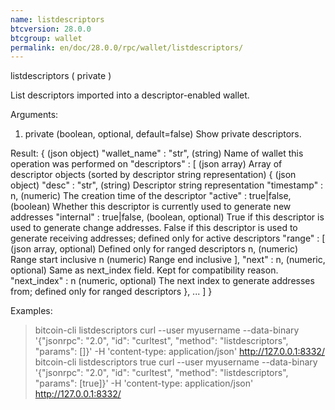 ```yaml
---
name: listdescriptors
btcversion: 28.0.0
btcgroup: wallet
permalink: en/doc/28.0.0/rpc/wallet/listdescriptors/
---
```


listdescriptors ( private )

List descriptors imported into a descriptor-enabled wallet.

Arguments:
1. private    (boolean, optional, default=false) Show private descriptors.

Result:
{                                 (json object)
  "wallet_name" : "str",          (string) Name of wallet this operation was performed on
  "descriptors" : [               (json array) Array of descriptor objects (sorted by descriptor string representation)
    {                             (json object)
      "desc" : "str",             (string) Descriptor string representation
      "timestamp" : n,            (numeric) The creation time of the descriptor
      "active" : true|false,      (boolean) Whether this descriptor is currently used to generate new addresses
      "internal" : true|false,    (boolean, optional) True if this descriptor is used to generate change addresses. False if this descriptor is used to generate receiving addresses; defined only for active descriptors
      "range" : [                 (json array, optional) Defined only for ranged descriptors
        n,                        (numeric) Range start inclusive
        n                         (numeric) Range end inclusive
      ],
      "next" : n,                 (numeric, optional) Same as next_index field. Kept for compatibility reason.
      "next_index" : n            (numeric, optional) The next index to generate addresses from; defined only for ranged descriptors
    },
    ...
  ]
}

Examples:
> bitcoin-cli listdescriptors 
> curl --user myusername --data-binary '{"jsonrpc": "2.0", "id": "curltest", "method": "listdescriptors", "params": []}' -H 'content-type: application/json' http://127.0.0.1:8332/
> bitcoin-cli listdescriptors true
> curl --user myusername --data-binary '{"jsonrpc": "2.0", "id": "curltest", "method": "listdescriptors", "params": [true]}' -H 'content-type: application/json' http://127.0.0.1:8332/


